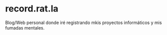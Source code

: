 # record.rat.la
Blog/Web personal donde iré registrando mkis proyectos informáticos y mis fumadas mentales.
